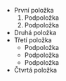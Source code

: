 + První položka
  1. Podpoložka
  2. Podpoložka
+ Druhá položka
+ Třetí položka
  + Podpoložka
  + Podpoložka
  + Podpoložka
+ Čtvrtá položka